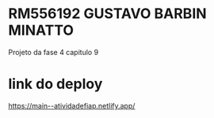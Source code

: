 
# RM556192 GUSTAVO BARBIN MINATTO               

Projeto da fase 4 capitulo 9

# link do deploy
https://main--atividadefiap.netlify.app/